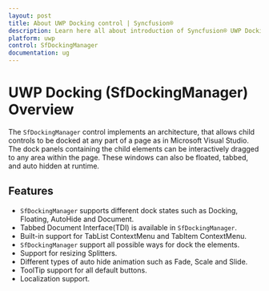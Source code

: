 ```yaml
---
layout: post
title: About UWP Docking control | Syncfusion®
description: Learn here all about introduction of Syncfusion® UWP Docking (SfDockingManager) control, its elements and more.
platform: uwp
control: SfDockingManager
documentation: ug
---
```


# UWP Docking (SfDockingManager) Overview

The `SfDockingManager` control implements an architecture, that allows child controls to be docked at any part of a page as in Microsoft Visual Studio. The dock panels containing the child elements can be interactively dragged to any area within the page. These windows can also be floated, tabbed, and auto hidden at runtime.

## Features

* `SfDockingManager` supports different dock states such as Docking, Floating, AutoHide and Document.
* Tabbed Document Interface(TDI) is available in `SfDockingManager`.
* Built-in support for TabList ContextMenu and TabItem ContextMenu.
* `SfDockingManager` support all possible ways for dock the elements.
* Support for resizing Splitters.
* Different types of auto hide animation such as Fade, Scale and Slide.
* ToolTip support for all default buttons.
* Localization support.

